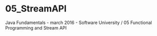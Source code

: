 # 05_StreamAPI
Java Fundamentals - march 2016 - Software University / 05 Functional Programming and Stream API

